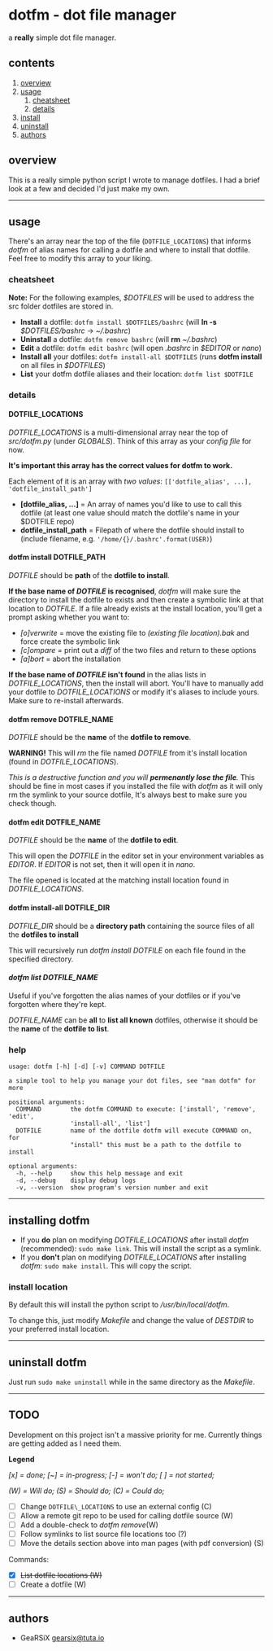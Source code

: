 # dotfm - dot file manager
a **really** simple dot file manager.

## contents
1. [overview](#overview)
2. [usage](#usage)
	1. [cheatsheet](#cheatsheet)
	2. [details](#details)
3. [install](#install)
2. [uninstall](#uninstall)
4. [authors](#authors)

## overview
This is a really simple python script I wrote to manage dotfiles. I had a brief look at a few and decided I'd just make my own.

---

## usage
There's an array near the top of the file (`DOTFILE_LOCATIONS`) that informs _dotfm_ of alias names for calling a dotfile and where to install that dotfile. Feel free to modify this array to your liking.

### cheatsheet
**Note:** For the following examples, _$DOTFILES_ will be used to address the src folder dotfiles are stored in.

- **Install** a dotfile: `dotfm install $DOTFILES/bashrc` (will **ln -s** _$DOTFILES/bashrc_ -> _~/.bashrc_)
- **Uninstall** a dotfile: `dotfm remove bashrc` (will **rm** _~/.bashrc_)
- **Edit** a dotfile: `dotfm edit bashrc` (will open _.bashrc_ in _$EDITOR_ or _nano_)
- **Install all** your dotfiles: `dotfm install-all $DOTFILES` (runs **dotfm install** on all files in _$DOTFILES_)
- **List** your dotfm dotfile aliases and their location: `dotfm list $DOTFILE`

### details
#### DOTFILE\_LOCATIONS

_DOTFILE\_LOCATIONS_ is a multi-dimensional array near the top of _src/dotfm.py_ (under _GLOBALS_). Think of this array as your _config file_ for now.

**It's important this array has the correct values for dotfm to work.**

Each element of it is an array with _two values_: `[['dotfile_alias', ...], 'dotfile_install_path']`

- **[dotfile\_alias, ...]** = An array of names you'd like to use to call this dotfile (at least one value should match the dotfile's name in your $DOTFILE repo)
- **dotfile\_install\_path** = Filepath of where the dotfile should install to (include filename, e.g. `'/home/{}/.bashrc'.format(USER)`)
  
#### dotfm install DOTFILE\_PATH
_DOTFILE_ should be **path** of the **dotfile to install**.

**If the base name of _DOTFILE_ is recognised**, _dotfm_ will make sure the directory to install the dotfile to exists and then create a symbolic link at that location to _DOTFILE_.
If a file already exists at the install location, you'll get a prompt asking whether you want to:

- _\[o\]verwrite_ = move the existing file to _(existing file location).bak_ and force create the symbolic link
- _\[c\]ompare_ = print out a _diff_ of the two files and return to these options
- _\[a\]bort_ = abort the installation

**If the base name of _DOTFILE_ isn't found** in the alias lists in _DOTFILE\_LOCATIONS_, then the install will abort. You'll have to manually add your dotfile to _DOTFILE_LOCATIONS_ or modify it's aliases to include yours. Make sure to re-install afterwards.

#### dotfm remove DOTFILE\_NAME
_DOTFILE_  should be the **name** of the **dotfile to remove**.

**WARNING!** This will _rm_ the file named _DOTFILE_ from it's install location (found in _DOTFILE\_LOCATIONS_).

_This is a destructive function and you will **permenantly lose the file**._ This should be fine in most cases if you installed the file with _dotfm_ as it will only rm the symlink to your source dotfile, It's always best to make sure you check though. 

#### dotfm edit DOTFILE\_NAME
_DOTFILE_ should be the **name** of the **dotfile to edit**.

This will open the _DOTFILE_ in the editor set in your environment variables as _EDITOR_. If _EDITOR_ is not set, then it will open it in _nano_.

The file opened is located at the matching install location found in _DOTFILE\_LOCATIONS_.

#### dotfm install-all DOTFILE\_DIR
_DOTFILE_DIR_ should be a **directory path** containing the source files of all the **dotfiles to install**

This will recursively run _dotfm install DOTFILE_ on each file found in the specified directory.

#### _dotfm list DOTFILE\_NAME_
Useful if you've forgotten the alias names of your dotfiles or if you've forgotten where they're kept.

_DOTFILE\_NAME_ can be **all** to **list all known** dotfiles, otherwise it should be the **name** of the **dotfile to list**.

### help

	usage: dotfm [-h] [-d] [-v] COMMAND DOTFILE
	
	a simple tool to help you manage your dot files, see "man dotfm" for more
	
	positional arguments:
	  COMMAND        the dotfm COMMAND to execute: ['install', 'remove', 'edit',
	                 'install-all', 'list']
	  DOTFILE        name of the dotfile dotfm will execute COMMAND on, for
	                 "install" this must be a path to the dotfile to install
	
	optional arguments:
	  -h, --help     show this help message and exit
	  -d, --debug    display debug logs
	  -v, --version  show program's version number and exit

---

## installing dotfm
- If you **do** plan on modifying _DOTFILE\_LOCATIONS_ after install _dotfm_ (recommended): `sudo make link`. This will install the script as a symlink.
- If you **don't** plan on modifying _DOTFILE\_LOCATIONS_ after installing _dotfm_: `sudo make install`. This will copy the script.

### install location
By default this will install the python script to _/usr/bin/local/dotfm_.

To change this, just modify _Makefile_ and change the value of _DESTDIR_ to your preferred install location.

---

## uninstall dotfm
Just run `sudo make uninstall` while in the same directory as the _Makefile_.

---

## TODO
Development on this project isn't a massive priority for me. Currently things are getting added as I need them.

**Legend**

_[x] = done; [~] = in-progress; [-] = won't do; [ ] = not started;_

_(W) = Will do; (S) = Should do; (C) = Could do;_

- [ ] Change `DOTFILE\_LOCATIONS` to use an external config (C)
- [ ] Allow a remote git repo to be used for calling dotfile source (W)
- [ ] Add a double-check to _dotfm remove_(W)
- [ ] Follow symlinks to list source file locations too (?)
- [ ] Move the details section above into man pages (with pdf conversion) (S)

Commands:
- [x] <s>List dotfile locations (W)</s>
- [ ] Create a dotfile (W)

---

## authors
- GeaRSiX <gearsix@tuta.io>

